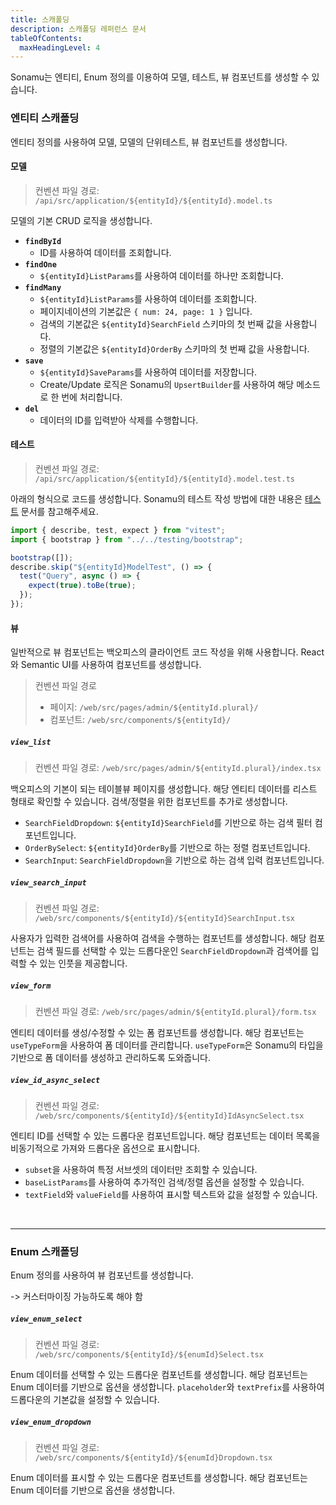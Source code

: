```yaml
---
title: 스캐폴딩
description: 스캐폴딩 레퍼런스 문서
tableOfContents:
  maxHeadingLevel: 4
---
```


Sonamu는 엔티티, Enum 정의를 이용하여 모델, 테스트, 뷰 컴포넌트를 생성할 수 있습니다.

### 엔티티 스캐폴딩

엔티티 정의를 사용하여 모델, 모델의 단위테스트, 뷰 컴포넌트를 생성합니다.

#### 모델

> 컨벤션 파일 경로: `/api/src/application/${entityId}/${entityId}.model.ts`

모델의 기본 CRUD 로직을 생성합니다.

- **`findById`**
  - ID를 사용하여 데이터를 조회합니다.
- **`findOne`**
  - `${entityId}ListParams`를 사용하여 데이터를 하나만 조회합니다.
- **`findMany`**
  - `${entityId}ListParams`를 사용하여 데이터를 조회합니다.
  - 페이지네이션의 기본값은 `{ num: 24, page: 1 }` 입니다.
  - 검색의 기본값은 `${entityId}SearchField` 스키마의 첫 번째 값을 사용합니다.
  - 정렬의 기본값은 `${entityId}OrderBy` 스키마의 첫 번째 값을 사용합니다.
- **`save`**
  - `${entityId}SaveParams`를 사용하여 데이터를 저장합니다.
  - Create/Update 로직은 Sonamu의 `UpsertBuilder`를 사용하여 해당 메소드로 한 번에 처리합니다.
- **`del`**
  - 데이터의 ID를 입력받아 삭제를 수행합니다.

#### 테스트

> 컨벤션 파일 경로: `/api/src/application/${entityId}/${entityId}.model.test.ts`

아래의 형식으로 코드를 생성합니다. Sonamu의 테스트 작성 방법에 대한 내용은 [테스트](/guide/test) 문서를 참고해주세요.

```ts
import { describe, test, expect } from "vitest";
import { bootstrap } from "../../testing/bootstrap";

bootstrap([]);
describe.skip("${entityId}ModelTest", () => {
  test("Query", async () => {
    expect(true).toBe(true);
  });
});
```

#### 뷰

일반적으로 뷰 컴포넌트는 백오피스의 클라이언트 코드 작성을 위해 사용합니다. React와 Semantic UI를 사용하여 컴포넌트를 생성합니다.

> 컨벤션 파일 경로
>
> - 페이지: `/web/src/pages/admin/${entityId.plural}/`
> - 컴포넌트: `/web/src/components/${entityId}/`

##### `view_list`

> 컨벤션 파일 경로: `/web/src/pages/admin/${entityId.plural}/index.tsx`

백오피스의 기본이 되는 테이블뷰 페이지를 생성합니다. 해당 엔티티 데이터를 리스트 형태로 확인할 수 있습니다. 검색/정렬을 위한 컴포넌트를 추가로 생성합니다.

- `SearchFieldDropdown`: `${entityId}SearchField`를 기반으로 하는 검색 필터 컴포넌트입니다.
- `OrderBySelect`: `${entityId}OrderBy`를 기반으로 하는 정렬 컴포넌트입니다.
- `SearchInput`: `SearchFieldDropdown`을 기반으로 하는 검색 입력 컴포넌트입니다.

##### `view_search_input`

> 컨벤션 파일 경로: `/web/src/components/${entityId}/${entityId}SearchInput.tsx`

사용자가 입력한 검색어를 사용하여 검색을 수행하는 컴포넌트를 생성합니다. 해당 컴포넌트는 검색 필드를 선택할 수 있는 드롭다운인 `SearchFieldDropdown`과 검색어를 입력할 수 있는 인풋을 제공합니다.

##### `view_form`

> 컨벤션 파일 경로: `/web/src/pages/admin/${entityId.plural}/form.tsx`

엔티티 데이터를 생성/수정할 수 있는 폼 컴포넌트를 생성합니다. 해당 컴포넌트는 `useTypeForm`을 사용하여 폼 데이터를 관리합니다. `useTypeForm`은 Sonamu의 타입을 기반으로 폼 데이터를 생성하고 관리하도록 도와줍니다.

##### `view_id_async_select`

> 컨벤션 파일 경로: `/web/src/components/${entityId}/${entityId}IdAsyncSelect.tsx`

엔티티 ID를 선택할 수 있는 드롭다운 컴포넌트입니다. 해당 컴포넌트는 데이터 목록을 비동기적으로 가져와 드롭다운 옵션으로 표시합니다.

- `subset`을 사용하여 특정 서브셋의 데이터만 조회할 수 있습니다.
- `baseListParams`를 사용하여 추가적인 검색/정렬 옵션을 설정할 수 있습니다.
- `textField`와 `valueField`를 사용하여 표시할 텍스트와 값을 설정할 수 있습니다.

<br/>

---

### Enum 스캐폴딩

Enum 정의를 사용하여 뷰 컴포넌트를 생성합니다.

-> 커스터마이징 가능하도록 해야 함

##### `view_enum_select`

> 컨벤션 파일 경로: `/web/src/components/${entityId}/${enumId}Select.tsx`

Enum 데이터를 선택할 수 있는 드롭다운 컴포넌트를 생성합니다. 해당 컴포넌트는 Enum 데이터를 기반으로 옵션을 생성합니다. `placeholder`와 `textPrefix`를 사용하여 드롭다운의 기본값을 설정할 수 있습니다.

##### `view_enum_dropdown`

> 컨벤션 파일 경로: `/web/src/components/${entityId}/${enumId}Dropdown.tsx`

Enum 데이터를 표시할 수 있는 드롭다운 컴포넌트를 생성합니다. 해당 컴포넌트는 Enum 데이터를 기반으로 옵션을 생성합니다.
